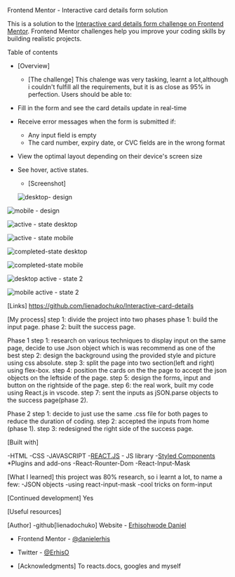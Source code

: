 Frontend Mentor - Interactive card details form solution

This is a solution to the [Interactive card details form challenge on Frontend Mentor](https://www.frontendmentor.io/challenges/interactive-card-details-form-XpS8cKZDWw). Frontend Mentor challenges help you improve your coding skills by building realistic projects. 

Table of contents

- [Overview]
  - [The challenge]
     This chalenge was very tasking, learnt a lot,although i couldn't fulfill all the requirements, but it is as close as 95% in perfection.
     Users should be able to:

- Fill in the form and see the card details update in real-time
- Receive error messages when the form is submitted if:
  - Any input field is empty
  - The card number, expiry date, or CVC fields are in the wrong format
- View the optimal layout depending on their device's screen size
- See hover, active states.

  - [Screenshot]
  
  ![desktop- design](https://user-images.githubusercontent.com/66309753/191803145-eef6df4e-abe4-4d3a-bf3e-1e9d2be2e87b.png)

![mobile - design](https://user-images.githubusercontent.com/66309753/191803180-2bef8919-3b3a-4535-8303-54bcc76c19b2.png)
  
  ![active - state desktop](https://user-images.githubusercontent.com/66309753/191801828-63e527d9-7331-497a-a957-3feca155e842.png)

![active - state mobile](https://user-images.githubusercontent.com/66309753/191804357-161936ed-f027-4fd2-8687-27f3be29fa4c.png)
  
![completed-state desktop](https://user-images.githubusercontent.com/66309753/191801940-5359dcf9-6d3e-4a25-8e23-b3e85365a880.png)

![completed-state mobile](https://user-images.githubusercontent.com/66309753/191803045-cbd7ee80-63df-4825-8e14-71c2c05ccea7.png)

![desktop active - state 2](https://user-images.githubusercontent.com/66309753/191803631-8b85654e-b62a-4dd3-ae36-77e1071d9936.png)

![mobile active - state 2](https://user-images.githubusercontent.com/66309753/191803838-ec5d131a-ed31-4d06-802f-17c15cffaacd.png)

[Links]
https://github.com/lienadochuko/Interactive-card-details

[My process]
step 1: divide the project into two phases
phase 1: build the input page.
phase 2: built the success page.

Phase 1
step 1: research on various techniques to display input on the same page, decide to use Json object which is was recommend as one of the best 
step 2: design the background using the provided style and picture using css absolute.
step 3: split the page into two section(left and right) using flex-box.
step 4: position the cards on the the page to accept the json objects on the leftside of the page.
step 5: design the forms, input and button on the rightside of the page.
step 6: the real work, built my code using React.js in vscode.
step 7: sent the inputs as jSON.parse objects to the success page(phase 2).

Phase 2
step 1: decide to just use the same .css file for both pages to reduce the duration of coding.
step 2: accepted the inputs from home (phase 1).
step 3: redesigned the right side of the success page.

[Built with]

-HTML
-CSS
-JAVASCRIPT
-[REACT.JS](https://reactjs.org/) - JS library
-[Styled Components](https://styled-components.com/)
*Plugins and add-ons
-React-Rounter-Dom
-React-Input-Mask

[What I learned]
this project was 80% research, so i learnt a lot, to name a few:
-JSON objects
-using react-input-mask
-cool tricks on form-input

[Continued development]
Yes

[Useful resources]

[Author] 
-github[lienadochuko]
Website - [Erhisohwode Daniel](https://erhisdaniel.netlify.app)
- Frontend Mentor - [@danielerhis](https://www.frontendmentor.io/profile/danielerhis)
- Twitter - [@ErhisO](https://www.twitter.com/ErhisO)

- [Acknowledgments]
 To reacts.docs, googles and myself

